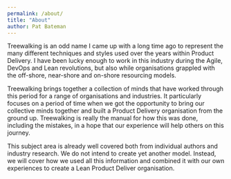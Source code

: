```yaml
---
permalink: /about/
title: "About"
author: Pat Bateman
---
```


Treewalking is an odd name I came up with a long time ago to represent the many different techniques and styles used
over the years within Product Delivery. I have been lucky enough to work in this industry during the Agile, DevOps and
Lean revolutions, but also while organisations grappled with the off-shore, near-shore and on-shore resourcing models.

Treewalking brings together a collection of minds that have worked through this period for a range of organisations and
industries. It particularly focuses on a period of time when we got the opportunity to bring our
collective minds together and built a Product Delivery organisation from the ground up. Treewalking is really the manual
for how this was done, including the mistakes, in a hope that our experience will help others on this journey.

This subject area is already well covered both from individual authors and industry research. We do not intend to create
yet another model. Instead, we will cover how we used all this information and combined it with our own experiences
to create a Lean Product Deliver organisation.